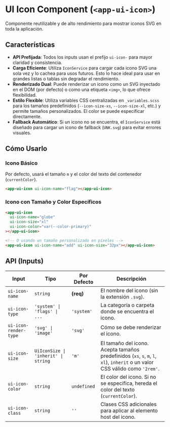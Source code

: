 # UI Icon Component (`<app-ui-icon>`)

Componente reutilizable y de alto rendimiento para mostrar iconos SVG en toda la aplicación.

## Características

-   **API Prefijada**: Todos los inputs usan el prefijo `ui-icon-` para mayor claridad y consistencia.
-   **Carga Eficiente**: Utiliza `IconService` para cargar cada icono SVG una sola vez y lo cachea para usos futuros. Esto lo hace ideal para usar en grandes listas o tablas sin degradar el rendimiento.
-   **Renderizado Dual**: Puede renderizar un icono como un SVG inyectado en el DOM (por defecto) o como una etiqueta `<img>`, lo que ofrece flexibilidad.
-   **Estilo Flexible**: Utiliza variables CSS centralizadas en `_variables.scss` para los tamaños predefinidos (`--icon-size-xs`, `--icon-size-xl`, etc.) y permite tamaños personalizados. El color se puede especificar directamente.
-   **Fallback Automático**: Si un icono no se encuentra, el `IconService` está diseñado para cargar un icono de fallback (`UNK.svg`) para evitar errores visuales.

## Cómo Usarlo

### Icono Básico

Por defecto, usará el tamaño `m` y el color del texto del contenedor (`currentColor`).

```html
<app-ui-icon ui-icon-name="flag"></app-ui-icon>
```

### Icono con Tamaño y Color Específicos

```html
<app-ui-icon
  ui-icon-name="globe"
  ui-icon-size="xl"
  ui-icon-color="var(--color-primary)"
></app-ui-icon>

<!-- O usando un tamaño personalizado en píxeles -->
<app-ui-icon ui-icon-name="add" ui-icon-size="32px"></app-ui-icon>
```

## API (Inputs)

| Input | Tipo | Por Defecto | Descripción |
| --- | --- | --- | --- |
| `ui-icon-name` | `string` | **(req)** | El nombre del icono (sin la extensión `.svg`). |
| `ui-icon-type` | `'system' \| 'flags' \| ...` | `'system'` | La categoría o carpeta donde se encuentra el icono. |
| `ui-icon-render-type` | `'svg' \| 'image'` | `'svg'` | Cómo se debe renderizar el icono. |
| `ui-icon-size` | `UiIconSize \| 'inherit' \| string` | `'m'` | El tamaño del icono. Acepta tamaños predefinidos (`xs`, `s`, `m`, `l`, `xl`), `inherit` o un valor CSS válido como `'2rem'`. |
| `ui-icon-color` | `string` | `undefined` | El color del icono. Si no se especifica, hereda el color del texto (`currentColor`). |
| `ui-icon-class` | `string` | `''` | Clases CSS adicionales para aplicar al elemento host del icono. |
